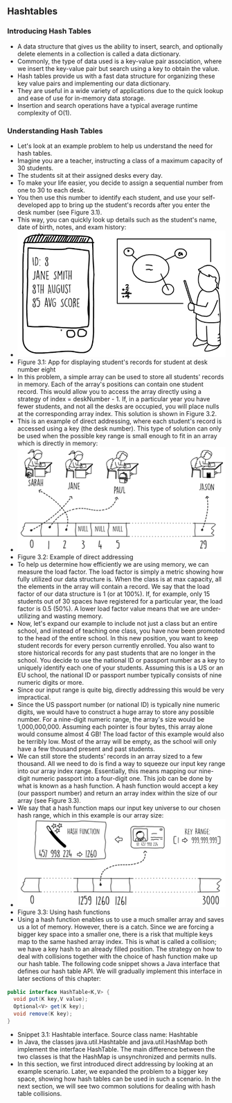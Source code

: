 ## Hashtables 

### Introducing Hash Tables
- A data structure that gives us the ability to insert, search, and optionally delete elements in a collection is called a data dictionary. 
- Commonly, the type of data used is a key-value pair association, where we insert the key-value pair but search using a key to obtain the value.
- Hash tables provide us with a fast data structure for organizing these key value pairs and implementing our data dictionary. 
- They are useful in a wide variety of applications due to the quick lookup and ease of use for in-memory data storage. 
- Insertion and search operations have a typical average runtime complexity of O(1).

### Understanding Hash Tables
- Let's look at an example problem to help us understand the need for hash tables. 
- Imagine you are a teacher, instructing a class of a maximum capacity of 30 students. 
- The students sit at their assigned desks every day. 
- To make your life easier, you decide to assign a sequential number from one to 30 to each desk. 
- You then use this number to identify each student, and use your self-developed app to bring up the student's records after you enter the desk number (see Figure 3.1). 
- This way, you can quickly look up details such as the student's name, date of birth, notes, and exam history:
- ![](imgs/hash01.png) 
- Figure 3.1: App for displaying student's records for student at desk number eight
- In this problem, a simple array can be used to store all students' records in memory. Each of the array's positions can contain one student record. This would allow you to access the array directly using a strategy of index = deskNumber - 1. If, in a particular year you have fewer students, and not all the desks are occupied, you will place nulls at the corresponding array index. This solution is shown in Figure 3.2.
- This is an example of direct addressing, where each student's record is accessed using a key (the desk number). This type of solution can only be used when the possible key range is small enough to fit in an array which is directly in memory:
- ![](imgs/hash02.png)
- Figure 3.2: Example of direct addressing
-  To help us determine how efficiently we are using memory, we can measure the load factor. The load factor is simply a metric showing how fully utilized our data structure is. When the class is at max capacity, all the elements in the array will contain a record. We say that the load factor of our data structure is 1 (or at 100%). If, for example, only 15 students out of 30 spaces have registered for a particular year, the load factor is 0.5 (50%). A lower load factor value means that we are under-utilizing and wasting memory.
- Now, let's expand our example to include not just a class but an entire school, and instead of teaching one class, you have now been promoted to the head of the entire school. In this new position, you want to keep student records for every person currently enrolled. You also want to store historical records for any past students that are no longer in the school. You decide to use the national ID or passport number as a key to uniquely identify each one of your students. Assuming this is a US or an EU school, the national ID or passport number typically consists of nine numeric digits or more.
- Since our input range is quite big, directly addressing this would be very impractical.
- Since the US passport number (or national ID) is typically nine numeric digits, we would have to construct a huge array to store any possible number. For a nine-digit numeric range, the array's size would be 1,000,000,000. Assuming each pointer is four bytes, this array alone would  consume almost 4 GB! The load factor of this example would also be terribly low. Most of the array will be empty, as the school will only have a few thousand present and past students.
- We can still store the students' records in an array sized to a few thousand. All we need to do is find a way to squeeze our input key range into our array index range. Essentially, this means mapping our nine-digit numeric passport into a four-digit one. This job can be done by what is known as a hash function. A hash function would accept a key (our passport number) and return an array index within the size of our array (see Figure 3.3).
- We say that a hash function maps our input key universe to our chosen hash range, which in this example is our array size:
- ![](imgs/hash03.png)
- Figure 3.3: Using hash functions
- Using a hash function enables us to use a much smaller array and saves us a lot of memory. However, there is a catch. Since we are forcing a bigger key space into a smaller one, there is a risk that multiple keys map to the same hashed array index. This is what is called a collision; we have a key hash to an already filled position. The strategy on how to deal with collisions together with the choice of hash function make up our hash table. The following code snippet shows a Java interface that defines our hash table API. We will gradually implement this interface in later sections of this chapter:
~~~java
public interface HashTable<K,V> {
  void put(K key,V value);
  Optional<V> get(K key);
  void remove(K key);
}  
~~~
- Snippet 3.1: Hashtable interface. Source class name: Hashtable
- In Java, the classes java.util.Hashtable and java.util.HashMap both implement the interface HashTable. The main difference between the two classes is that the HashMap is unsynchronized and permits nulls.
- In this section, we first introduced direct addressing by looking at an example scenario. Later, we expanded the problem to a bigger key space, showing how hash tables can be used in such a scenario. In the next section, we will see two common solutions for dealing with hash table collisions.